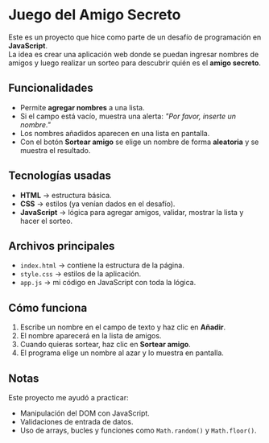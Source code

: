 # Juego del Amigo Secreto  

Este es un proyecto que hice como parte de un desafío de programación en **JavaScript**.  
La idea es crear una aplicación web donde se puedan ingresar nombres de amigos y luego realizar un sorteo para descubrir quién es el **amigo secreto**.  


## Funcionalidades

- Permite **agregar nombres** a una lista.  
- Si el campo está vacío, muestra una alerta: *"Por favor, inserte un nombre."*  
- Los nombres añadidos aparecen en una lista en pantalla.  
- Con el botón **Sortear amigo** se elige un nombre de forma **aleatoria** y se muestra el resultado.  


## Tecnologías usadas

- **HTML** → estructura básica.  
- **CSS** → estilos (ya venían dados en el desafío).  
- **JavaScript** → lógica para agregar amigos, validar, mostrar la lista y hacer el sorteo.  


## Archivos principales

- `index.html` → contiene la estructura de la página.  
- `style.css` → estilos de la aplicación.  
- `app.js` → mi código en JavaScript con toda la lógica.  


## Cómo funciona

1. Escribe un nombre en el campo de texto y haz clic en **Añadir**.  
2. El nombre aparecerá en la lista de amigos.  
3. Cuando quieras sortear, haz clic en **Sortear amigo**.  
4. El programa elige un nombre al azar y lo muestra en pantalla.  


## Notas

Este proyecto me ayudó a practicar:  
- Manipulación del DOM con JavaScript.  
- Validaciones de entrada de datos.  
- Uso de arrays, bucles y funciones como `Math.random()` y `Math.floor()`.  
